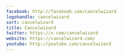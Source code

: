 ```yaml
---
facebook: http://facebook.com/cancelwizard
logohandle: cancelwizard
sort: cancelwizard
title: Cancelwizard
twitter: https://x.com/cancelwizard
website: https://cancelwizard.com/
youtube: http://youtube.com/cancelwizard
---
```

